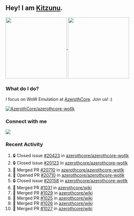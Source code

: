 ## Hey! I am [Kitzunu](https://Github.com/Kitzunu).

<!--
[![Kitzunu's Github stats](https://github-readme-stats.vercel.app/api?username=kitzunu&theme=github_dark&show_icons=true&number_format=long)](https://github.com/Kitzunu)

[![Kitzunu's Language stats](https://github-readme-stats.vercel.app/api/top-langs/?username=Kitzunu&layout=donut&theme=github_dark)](https://github.com/Kitzunu)
-->

<a href="https://github.com/Kitzunu">
  <img height=200 align="center" src="https://github-readme-stats.vercel.app/api?username=kitzunu&theme=github_dark&show_icons=true&number_format=long" />
</a>
<a href="https://github.com/Kitzunu">
  <img height=200 align="center" src="https://github-readme-stats.vercel.app/api/top-langs/?username=Kitzunu&layout=donut&theme=github_dark" />
</a>

### What do I do?

I focus on WoW Emulation at [AzerothCore](https://github.com/AzerothCore). Join us! :)

[![AzerothCore/azerothcore-wotlk](https://github-readme-stats.vercel.app/api/pin/?username=AzerothCore&repo=azerothcore-wotlk&theme=github_dark&show_owner=true)](https://github.com/azerothcore/azerothcore-wotlk)

### Connect with me
[![](https://img.shields.io/badge/AzerothCore%20Discord-Connect%20with%20me!-green)](https://discord.com/invite/gkt4y2x)

### Recent Activity

<!--START_SECTION:activity-->
1. 🔒 Closed issue [#20423](https://github.com/azerothcore/azerothcore-wotlk/issues/20423) in [azerothcore/azerothcore-wotlk](https://github.com/azerothcore/azerothcore-wotlk)
2. 🔒 Closed issue [#20123](https://github.com/azerothcore/azerothcore-wotlk/issues/20123) in [azerothcore/azerothcore-wotlk](https://github.com/azerothcore/azerothcore-wotlk)
3. 🎉 Merged PR [#20710](https://github.com/azerothcore/azerothcore-wotlk/pull/20710) in [azerothcore/azerothcore-wotlk](https://github.com/azerothcore/azerothcore-wotlk)
4. 💪 Opened PR [#20710](https://github.com/azerothcore/azerothcore-wotlk/pull/20710) in [azerothcore/azerothcore-wotlk](https://github.com/azerothcore/azerothcore-wotlk)
5. 🔒 Closed issue [#20158](https://github.com/azerothcore/azerothcore-wotlk/issues/20158) in [azerothcore/azerothcore-wotlk](https://github.com/azerothcore/azerothcore-wotlk)
6. 🎉 Merged PR [#1031](https://github.com/azerothcore/wiki/pull/1031) in [azerothcore/wiki](https://github.com/azerothcore/wiki)
7. 🎉 Merged PR [#1029](https://github.com/azerothcore/wiki/pull/1029) in [azerothcore/wiki](https://github.com/azerothcore/wiki)
8. 🎉 Merged PR [#1025](https://github.com/azerothcore/wiki/pull/1025) in [azerothcore/wiki](https://github.com/azerothcore/wiki)
9. 🎉 Merged PR [#1026](https://github.com/azerothcore/wiki/pull/1026) in [azerothcore/wiki](https://github.com/azerothcore/wiki)
10. 🎉 Merged PR [#1027](https://github.com/azerothcore/wiki/pull/1027) in [azerothcore/wiki](https://github.com/azerothcore/wiki)
<!--END_SECTION:activity-->
